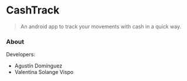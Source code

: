 # CashTrack

> An android app to track your movements with cash in a quick way.

### About

Developers:

 * Agustín Domínguez
 * Valentina Solange Vispo
